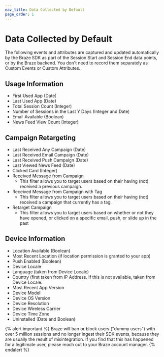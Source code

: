 ```yaml
---
nav_title: Data Collected by Default
page_order: 1
---
```


# Data Collected by Default

The following events and attributes are captured and updated automatically by the Braze SDK as part of the Session Start and Session End data points, or by the Braze backend. You don't need to record them separately as Custom Events or Custom Attributes.

## Usage Information
- First Used App (Date)
- Last Used App (Date)
- Total Session Count (Integer)
- Number of Sessions in the Last Y Days (Integer and Date)
- Email Available (Boolean)
- News Feed View Count (Integer)

## Campaign Retargeting
- Last Received Any Campaign (Date)
- Last Received Email Campaign (Date)
- Last Received Push Campaign (Date)
- Last Viewed News Feed (Date)
- Clicked Card (Integer)
- Received Message from Campaign
  - This filter allows you to target users based on their having (not) received a previous campaign.
- Received Message from Campaign with Tag
  - This filter allows you to target users based on their having (not) received a campaign that currently has a tag.
- Retarget Campaign
  - This filter allows you to target users based on whether or not they have opened, or clicked on a specific email, push, or slide up in the past

## Device Information
- Location Available (Boolean)
- Most Recent Location (if location permission is granted to your app)
- Push Enabled (Boolean)
- Device Locale
- Language (taken from Device Locale)
- Country (first taken from IP Address. If this is not available, taken from Device Locale. 
- Most Recent App Version
- Device Model
- Device OS Version
- Device Resolution
- Device Wireless Carrier
- Device Time Zone
- Uninstalled (Date and Boolean)


{% alert important %}
Braze will ban or block users ("dummy users") with over 5 million sessions and no longer ingest their SDK events, because they are usually the result of misintegration. If you find that this has happened for a legitimate user, please reach out to your Braze account manager. 
{% endalert %}
